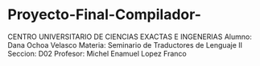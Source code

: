 # Proyecto-Final-Compilador-

CENTRO UNIVERSITARIO DE CIENCIAS EXACTAS E INGENERIAS
Alumno: Dana Ochoa Velasco
Materia: Seminario de Traductores de Lenguaje II
Seccion: D02
Profesor: Michel Enamuel Lopez Franco  

